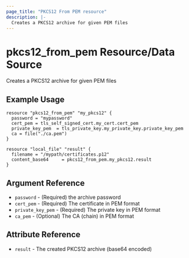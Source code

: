 ```yaml
---
page_title: "PKCS12 From PEM resource"
description: |-
  Creates a PKCS12 archive for given PEM files
---
```


# pkcs12_from_pem Resource/Data Source

Creates a PKCS12 archive for given PEM files


## Example Usage

```hcl
resource "pkcs12_from_pem" "my_pkcs12" {
  password = "mypassword"
  cert_pem = tls_self_signed_cert.my_cert.cert_pem
  private_key_pem  = tls_private_key.my_private_key.private_key_pem
  ca = file("./ca.pem")
}

resource "local_file" "result" {
  filename = "/mypath/certificates.p12"
  content_base64     = pkcs12_from_pem.my_pkcs12.result
}
```

## Argument Reference
* `password` - (Required) the archive password 
* `cert_pem` - (Required) The certificate in PEM format
* `private_key_pem` - (Required) The private key in PEM format
* `ca_pem` - (Optional) The CA (chain) in PEM format

## Attribute Reference

* `result` - The created PKCS12 archive (base64 encoded)
